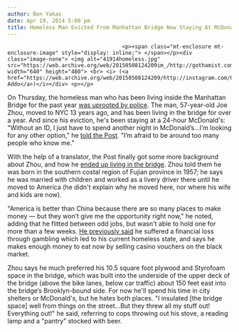 ```yaml
---
author: Ben Yakas
date: Apr 19, 2014 5:00 pm
title: Homeless Man Evicted From Manhattan Bridge Now Staying At McDonald's
---
```


	
										<p><span class="mt-enclosure mt-enclosure-image" style="display: inline;"> </span></p><div class="image-none"> <img alt="41914homeless.jpg" src="https://web.archive.org/web/20150508124209im_/http://gothamist.com/attachments/byakas/41914homeless.jpg" width="640" height="480"> <br> <i> (<a href="https://web.archive.org/web/20150508124209/http://instagram.com/GooodGuyGreg">Gregory Addo</a>)</i></div> <p></p>

<p>On Thursday, the homeless man who has been living inside the Manhattan Bridge for the past year <a href="https://web.archive.org/web/20150508124209/http://gothamist.com/2014/04/17/photos_police_remove_homeless_man_f.php#photo-1">was uprooted by police</a>. The man, 57-year-old Joe Zhou, moved to NYC 13 years ago, and has been living in the bridge for over a year. And since his eviction, he&apos;s been staying at a 24-hour McDonald&apos;s: &quot;Without an ID, I just have to spend another night in McDonald&#x2019;s...I&#x2019;m looking for any other option,&quot; he <a href="https://web.archive.org/web/20150508124209/http://nypost.com/2014/04/19/homeless-bridge-vagrant-now-at-a-24-hour-mcdonalds/">told the Post</a>. &quot;I&#x2019;m afraid to be around too many people who know me.&quot;</p>

<p>With the help of a translator, the Post finally got some more background about Zhou, and how he <a href="https://web.archive.org/web/20150508124209/http://gothamist.com/2014/04/13/homeless_people_are_reportedly_livi.php">ended up living in the bridge</a>. Zhou told them he was born in the southern costal region of Fujian province in 1957; he says he was married with children and worked as a livery driver there until he moved to America (he didn&apos;t explain why he moved here, nor where his wife and kids are now). </p>

<p>&quot;America is better than China because there are so many places to make money &#x2014; but they won&#x2019;t give me the opportunity right now,&quot; he noted, adding that he flitted between odd jobs, but wasn&apos;t able to hold one for more than a few weeks. <a href="https://web.archive.org/web/20150508124209/http://gothamist.com/2014/04/16/homeless_man_says_hes_lived_inside.php">He previously said</a> he suffered a financial loss through gambling which led to his current homeless state, and says he makes enough money to eat now by selling casino vouchers on the black market.</p>

<p>Zhou says he much preferred his 10.5 square foot plywood and Styrofoam space in the bridge, which was built into the underside of the upper deck of the bridge (above the bike lanes, below car traffic) about 150 feet east into the bridge&#x2019;s Brooklyn-bound side. For now he&apos;ll spend his time in city shelters or McDonald&apos;s, but he hates both places. &quot;I insulated [the bridge space] well from things on the street...But they threw all my stuff out! Everything out!&quot; he said, referring to cops throwing out his stove, a reading lamp and a &quot;pantry&quot; stocked with beer.</p>					
										
									
				